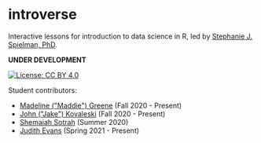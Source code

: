 # introverse
Interactive lessons for introduction to data science in R, led by [Stephanie J. Spielman, PhD](https://spielmanlab.github.io). 

**UNDER DEVELOPMENT**

[![License: CC BY 4.0](https://img.shields.io/badge/License-CC%20BY%204.0-lightgrey.svg)](https://creativecommons.org/licenses/by/4.0/)


Student contributors:
+ [Madeline ("Maddie") Greene](https://github.com/greenemadeline) (Fall 2020 - Present)
+ [John ("Jake") Kovaleski](https://github.com/jakekova) (Fall 2020 - Present)
+ [Shemaiah Sotrah](https://github.com/shemaiah-s) (Summer 2020)
+ [Judith Evans](https://github.com/judithepevans) (Spring 2021 - Present)
